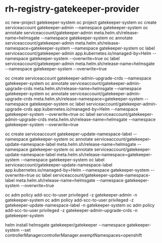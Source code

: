 # rh-registry-gatekeeper-provider


oc new-project gatekeeper-system
oc project gatekeeper-system
oc create serviceaccount gatekeeper-admin --namespace gatekeeper-system
oc annotate serviceaccount/gatekeeper-admin meta.helm.sh/release-name=helmsgate --namespace gatekeeper-system
oc annotate serviceaccount/gatekeeper-admin meta.helm.sh/release-namespace=gatekeeper-system --namespace gatekeeper-system
oc label serviceaccount/gatekeeper-admin app.kubernetes.io/managed-by=Helm --namespace gatekeeper-system --overwrite=true
oc label serviceaccount/gatekeeper-admin meta.helm.sh/release-name=helmsgate --namespace gatekeeper-system --overwrite=true

oc create serviceaccount gatekeeper-admin-upgrade-crds --namespace gatekeeper-system
oc annotate serviceaccount/gatekeeper-admin-upgrade-crds meta.helm.sh/release-name=helmsgate --namespace gatekeeper-system
oc annotate serviceaccount/gatekeeper-admin-upgrade-crds meta.helm.sh/release-namespace=gatekeeper-system --namespace gatekeeper-system
oc label serviceaccount/gatekeeper-admin-upgrade-crds app.kubernetes.io/managed-by=Helm --namespace gatekeeper-system --overwrite=true
oc label serviceaccount/gatekeeper-admin-upgrade-crds meta.helm.sh/release-name=helmsgate --namespace gatekeeper-system --overwrite=true


oc create serviceaccount gatekeeper-update-namespace-label --namespace gatekeeper-system
oc annotate serviceaccount/gatekeeper-update-namespace-label meta.helm.sh/release-name=helmsgate --namespace gatekeeper-system
oc annotate serviceaccount/gatekeeper-update-namespace-label meta.helm.sh/release-namespace=gatekeeper-system --namespace gatekeeper-system
oc label serviceaccount/gatekeeper-update-namespace-label app.kubernetes.io/managed-by=Helm --namespace gatekeeper-system --overwrite=true
oc label serviceaccount/gatekeeper-update-namespace-label meta.helm.sh/release-name=helmsgate --namespace gatekeeper-system --overwrite=true

oc adm policy add-scc-to-user privileged -z gatekeeper-admin -n gatekeeper-system
oc adm policy add-scc-to-user privileged -z gatekeeper-update-namespace-label -n gatekeeper-system
oc adm policy add-scc-to-user privileged -z gatekeeper-admin-upgrade-crds -n gatekeeper-system

helm install helmsgate gatekeeper/gatekeeper --namespace gatekeeper-system --set controllerManagercontrollerManager.exemptNamespaces=openshift